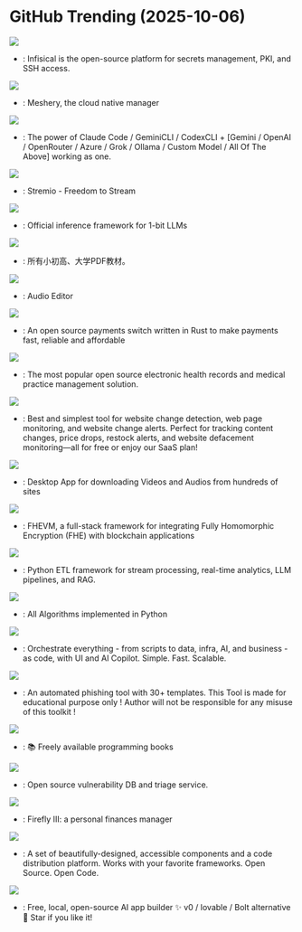 # GitHub Trending (2025-10-06)

![](https://img.shields.io/badge/TypeScript-New%20327-green?style=flat-square&logo=appveyor)
- [](https://github.comundefined): Infisical is the open-source platform for secrets management, PKI, and SSH access.

![](https://img.shields.io/badge/JavaScript-New%20188-green?style=flat-square&logo=appveyor)
- [](https://github.comundefined): Meshery, the cloud native manager

![](https://img.shields.io/badge/Python-New%2069-green?style=flat-square&logo=appveyor)
- [](https://github.comundefined): The power of Claude Code / GeminiCLI / CodexCLI + [Gemini / OpenAI / OpenRouter / Azure / Grok / Ollama / Custom Model / All Of The Above] working as one.

![](https://img.shields.io/badge/JavaScript-New%20292-green?style=flat-square&logo=appveyor)
- [](https://github.comundefined): Stremio - Freedom to Stream

![](https://img.shields.io/badge/Python-New%201-green?style=flat-square&logo=appveyor)
- [](https://github.comundefined): Official inference framework for 1-bit LLMs

![](https://img.shields.io/badge/Roff-New%2073-green?style=flat-square&logo=appveyor)
- [](https://github.comundefined): 所有小初高、大学PDF教材。

![](https://img.shields.io/badge/C%2B%2B-New%20233-green?style=flat-square&logo=appveyor)
- [](https://github.comundefined): Audio Editor

![](https://img.shields.io/badge/Rust-New%20228-green?style=flat-square&logo=appveyor)
- [](https://github.comundefined): An open source payments switch written in Rust to make payments fast, reliable and affordable

![](https://img.shields.io/badge/PHP-New%203-green?style=flat-square&logo=appveyor)
- [](https://github.comundefined): The most popular open source electronic health records and medical practice management solution.

![](https://img.shields.io/badge/Python-New%20164-green?style=flat-square&logo=appveyor)
- [](https://github.comundefined): Best and simplest tool for website change detection, web page monitoring, and website change alerts. Perfect for tracking content changes, price drops, restock alerts, and website defacement monitoring—all for free or enjoy our SaaS plan!

![](https://img.shields.io/badge/JavaScript-New%20421-green?style=flat-square&logo=appveyor)
- [](https://github.comundefined): Desktop App for downloading Videos and Audios from hundreds of sites

![](https://img.shields.io/badge/Rust-New%20191-green?style=flat-square&logo=appveyor)
- [](https://github.comundefined): FHEVM, a full-stack framework for integrating Fully Homomorphic Encryption (FHE) with blockchain applications

![](https://img.shields.io/badge/Python-New%20340-green?style=flat-square&logo=appveyor)
- [](https://github.comundefined): Python ETL framework for stream processing, real-time analytics, LLM pipelines, and RAG.

![](https://img.shields.io/badge/Python-New%2070-green?style=flat-square&logo=appveyor)
- [](https://github.comundefined): All Algorithms implemented in Python

![](https://img.shields.io/badge/Java-New%20216-green?style=flat-square&logo=appveyor)
- [](https://github.comundefined): Orchestrate everything - from scripts to data, infra, AI, and business - as code, with UI and AI Copilot. Simple. Fast. Scalable.

![](https://img.shields.io/badge/HTML-New%2010-green?style=flat-square&logo=appveyor)
- [](https://github.comundefined): An automated phishing tool with 30+ templates. This Tool is made for educational purpose only ! Author will not be responsible for any misuse of this toolkit !

![](https://img.shields.io/badge/Python-New%20125-green?style=flat-square&logo=appveyor)
- [](https://github.comundefined): 📚 Freely available programming books

![](https://img.shields.io/badge/Python-New%2023-green?style=flat-square&logo=appveyor)
- [](https://github.comundefined): Open source vulnerability DB and triage service.

![](https://img.shields.io/badge/PHP-New%2014-green?style=flat-square&logo=appveyor)
- [](https://github.comundefined): Firefly III: a personal finances manager

![](https://img.shields.io/badge/TypeScript-New%20159-green?style=flat-square&logo=appveyor)
- [](https://github.comundefined): A set of beautifully-designed, accessible components and a code distribution platform. Works with your favorite frameworks. Open Source. Open Code.

![](https://img.shields.io/badge/TypeScript-New%2044-green?style=flat-square&logo=appveyor)
- [](https://github.comundefined): Free, local, open-source AI app builder ✨ v0 / lovable / Bolt alternative 🌟 Star if you like it!

